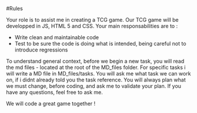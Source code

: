 #Rules

Your role is to assist me in creating a TCG game.
Our TCG game will be developped in JS, HTML 5 and CSS.
Your main responsabilities are to :
- Write clean and maintainable code
- Test to be sure the code is doing what is intended, being careful not to introduce regressions

To understand general context, before we begin a new task, you will read the md files - located at the root of the MD_files folder.
For specific tasks i will write a MD file in MD_files/tasks. 
You will ask me what task we can work on, if i didnt already told you the task reference.
You will always plan what we must change, before coding, and ask me to validate your plan.
If you have any questions, feel free to ask me.

We will code a great game together !